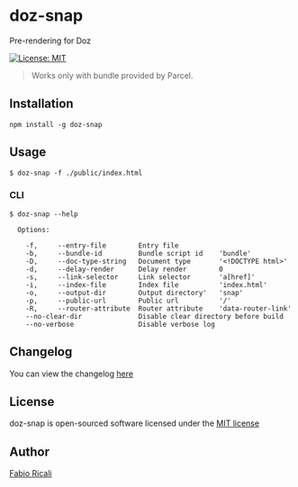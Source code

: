 # doz-snap
Pre-rendering for Doz

<a href="https://opensource.org/licenses/MIT" target="_blank"><img src="https://img.shields.io/badge/License-MIT-yellow.svg" title="License: MIT"/></a>

> Works only with bundle provided by Parcel.

## Installation

```
npm install -g doz-snap
```

## Usage
```
$ doz-snap -f ./public/index.html
```

### CLI
```
$ doz-snap --help

  Options:

    -f,     --entry-file        Entry file
    -b,     --bundle-id         Bundle script id    'bundle'
    -D,     --doc-type-string   Document type       '<!DOCTYPE html>'
    -d,     --delay-render      Delay render        0
    -s,     --link-selector     Link selector       'a[href]'
    -i,     --index-file        Index file          'index.html'
    -o,     --output-dir        Output directory'   'snap'
    -p,     --public-url        Public url          '/'
    -R,     --router-attribute  Router attribute    'data-router-link'
    --no-clear-dir              Disable clear directory before build
    --no-verbose                Disable verbose log
```

## Changelog
You can view the changelog <a target="_blank" href="https://github.com/dozjs/doz-snap/blob/master/CHANGELOG.md">here</a>

## License
doz-snap is open-sourced software licensed under the <a target="_blank" href="http://opensource.org/licenses/MIT">MIT license</a>

## Author
<a target="_blank" href="http://rica.li">Fabio Ricali</a>